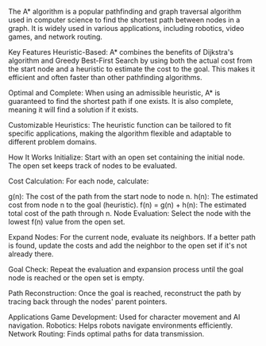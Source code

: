 The A* algorithm is a popular pathfinding and graph traversal algorithm used in computer science to find the shortest path between nodes in a graph. It is widely used in various applications, including robotics, video games, and network routing.

Key Features
Heuristic-Based: A* combines the benefits of Dijkstra's algorithm and Greedy Best-First Search by using both the actual cost from the start node and a heuristic to estimate the cost to the goal. This makes it efficient and often faster than other pathfinding algorithms.

Optimal and Complete: When using an admissible heuristic, A* is guaranteed to find the shortest path if one exists. It is also complete, meaning it will find a solution if it exists.

Customizable Heuristics: The heuristic function can be tailored to fit specific applications, making the algorithm flexible and adaptable to different problem domains.

How It Works
Initialize: Start with an open set containing the initial node. The open set keeps track of nodes to be evaluated.

Cost Calculation: For each node, calculate:

g(n): The cost of the path from the start node to node n.
h(n): The estimated cost from node n to the goal (heuristic).
f(n) = g(n) + h(n): The estimated total cost of the path through n.
Node Evaluation: Select the node with the lowest f(n) value from the open set.

Expand Nodes: For the current node, evaluate its neighbors. If a better path is found, update the costs and add the neighbor to the open set if it's not already there.

Goal Check: Repeat the evaluation and expansion process until the goal node is reached or the open set is empty.

Path Reconstruction: Once the goal is reached, reconstruct the path by tracing back through the nodes' parent pointers.

Applications
Game Development: Used for character movement and AI navigation.
Robotics: Helps robots navigate environments efficiently.
Network Routing: Finds optimal paths for data transmission.
